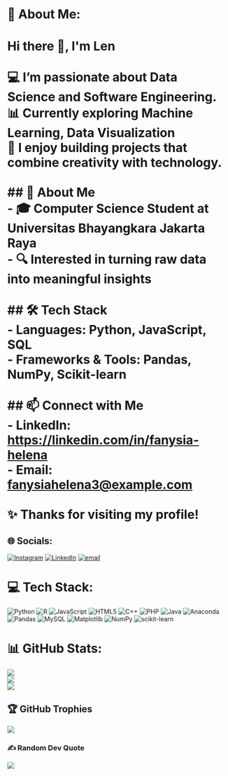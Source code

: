# 💫 About Me:
# Hi there 👋, I'm Len  <br><br>💻 I’m passionate about **Data Science** and **Software Engineering**.  <br>📊 Currently exploring **Machine Learning**, **Data Visualization**<br>🚀 I enjoy building projects that combine creativity with technology.  <br><br>## 🌟 About Me<br>- 🎓 Computer Science Student at Universitas Bhayangkara Jakarta Raya <br>- 🔍 Interested in turning raw data into meaningful insights  <br><br>## 🛠️ Tech Stack<br>- **Languages:** Python, JavaScript, SQL  <br>- **Frameworks & Tools:** Pandas, NumPy, Scikit-learn  <br><br>## 📫 Connect with Me<br>- LinkedIn: https://linkedin.com/in/fanysia-helena<br>- Email: fanysiahelena3@example.com  <br><br>✨ Thanks for visiting my profile!<br>


## 🌐 Socials:
[![Instagram](https://img.shields.io/badge/Instagram-%23E4405F.svg?logo=Instagram&logoColor=white)](https://instagram.com/fanysiahelena) [![LinkedIn](https://img.shields.io/badge/LinkedIn-%230077B5.svg?logo=linkedin&logoColor=white)](https://linkedin.com/in/fanysia-helena) [![email](https://img.shields.io/badge/Email-D14836?logo=gmail&logoColor=white)](mailto:fanysiahelena3@gmail.com) 

# 💻 Tech Stack:
![Python](https://img.shields.io/badge/python-3670A0?style=for-the-badge&logo=python&logoColor=ffdd54) ![R](https://img.shields.io/badge/r-%23276DC3.svg?style=for-the-badge&logo=r&logoColor=white) ![JavaScript](https://img.shields.io/badge/javascript-%23323330.svg?style=for-the-badge&logo=javascript&logoColor=%23F7DF1E) ![HTML5](https://img.shields.io/badge/html5-%23E34F26.svg?style=for-the-badge&logo=html5&logoColor=white) ![C++](https://img.shields.io/badge/c++-%2300599C.svg?style=for-the-badge&logo=c%2B%2B&logoColor=white) ![PHP](https://img.shields.io/badge/php-%23777BB4.svg?style=for-the-badge&logo=php&logoColor=white) ![Java](https://img.shields.io/badge/java-%23ED8B00.svg?style=for-the-badge&logo=openjdk&logoColor=white) ![Anaconda](https://img.shields.io/badge/Anaconda-%2344A833.svg?style=for-the-badge&logo=anaconda&logoColor=white) ![Pandas](https://img.shields.io/badge/pandas-%23150458.svg?style=for-the-badge&logo=pandas&logoColor=white) ![MySQL](https://img.shields.io/badge/mysql-4479A1.svg?style=for-the-badge&logo=mysql&logoColor=white) ![Matplotlib](https://img.shields.io/badge/Matplotlib-%23ffffff.svg?style=for-the-badge&logo=Matplotlib&logoColor=black) ![NumPy](https://img.shields.io/badge/numpy-%23013243.svg?style=for-the-badge&logo=numpy&logoColor=white) ![scikit-learn](https://img.shields.io/badge/scikit--learn-%23F7931E.svg?style=for-the-badge&logo=scikit-learn&logoColor=white)
# 📊 GitHub Stats:
![](https://github-readme-stats.vercel.app/api?username=fanysiahelen&theme=aura&hide_border=false&include_all_commits=true&count_private=false)<br/>
![](https://nirzak-streak-stats.vercel.app/?user=fanysiahelen&theme=aura&hide_border=false)<br/>
![](https://github-readme-stats.vercel.app/api/top-langs/?username=fanysiahelen&theme=aura&hide_border=false&include_all_commits=true&count_private=false&layout=compact)

## 🏆 GitHub Trophies
![](https://github-profile-trophy.vercel.app/?username=fanysiahelen&theme=blueberry&no-frame=false&no-bg=true&margin-w=4)

### ✍️ Random Dev Quote
![](https://quotes-github-readme.vercel.app/api?type=horizontal&theme=radical)

<!-- Proudly created with GPRM ( https://gprm.itsvg.in ) -->
